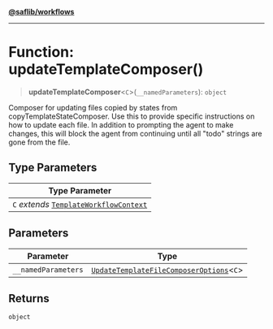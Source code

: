 [**@saflib/workflows**](../index.md)

***

# Function: updateTemplateComposer()

> **updateTemplateComposer**\<`C`\>(`__namedParameters`): `object`

Composer for updating files copied by states from copyTemplateStateComposer.
Use this to provide specific instructions on how to update each file. In
addition to prompting the agent to make changes, this will block the agent
from continuing until all "todo" strings are gone from the file.

## Type Parameters

| Type Parameter |
| ------ |
| `C` *extends* [`TemplateWorkflowContext`](../interfaces/TemplateWorkflowContext.md) |

## Parameters

| Parameter | Type |
| ------ | ------ |
| `__namedParameters` | [`UpdateTemplateFileComposerOptions`](../interfaces/UpdateTemplateFileComposerOptions.md)\<`C`\> |

## Returns

`object`
